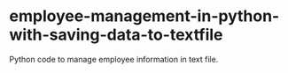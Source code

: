 # employee-management-in-python-with-saving-data-to-textfile
Python code to manage employee information in text file.
